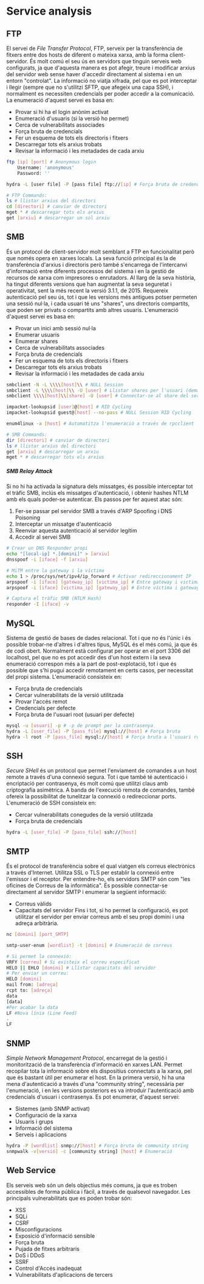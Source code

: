 # Service analysis
## FTP
El servei de _File Transfer Protocol_, FTP, serveix per la transferència de fitxers entre dos hosts de diferent o mateixa xarxa, amb la forma client-servidor. És molt comú el seu ús en servidors que tinguin serveis web configurats, ja que d'aquesta manera es pot afegir, treure i modificar arxius del servidor web sense haver d'accedir directament al sistema i en un entorn "controlat". La informació no viatja xifrada, pel que es pot interceptar i llegir (sempre que no s'utilitzi SFTP, que afegeix una capa SSH), i normalment es necessiten credencials per poder accedir a la comunicació. 
La enumeració d'aquest servei es basa en:
- Provar si hi ha el login anònim activat
- Enumeració d'usuaris (si la versió ho permet)
- Cerca de vulnerabilitats associades
- Força bruta de credencials
- Fer un esquema de tots els directoris i fitxers
- Descarregar tots els arxius trobats
- Revisar la informació i les metadades de cada arxiu
```bash
ftp [ip] [port] # Anonymous login
	Username: 'anonymous'
	Password: ''

hydra -L [user file] -P [pass file] ftp://[ip] # Força bruta de credencials

# FTP Commands:
ls # llistar arxius del directori
cd [directori] # canviar de directori
mget * # descarregar tots els arxius
get [arxiu] # descarregar un sol arxiu
```
## SMB
És un protocol de client-servidor molt semblant a FTP en funcionalitat però que només opera en xarxes locals. La seva funció principal és la de transferència d'arxius i directoris però també s'encarrega de l'intercanvi d'informació entre diferents processos del sistema i en la gestió de recursos de xarxa com impresores o enrutadors. Al llarg de la seva història, ha tingut diferents versions que han augmentat la seva seguretat i operativitat, sent la més recent la versió 3.1.1, de 2015. Requereix autenticació pel seu ús, tot i que les versions més antigues potser permeten una sessió nul·la, i cada usuari té uns "shares", uns directoris compartits, que poden ser privats o compartits amb altres usuaris. 
L'enumeració d'aquest servei es basa en:
- Provar un inici amb sessió nul·la
- Enumerar usuaris
- Enumerar shares
- Cerca de vulnerabilitats associades
- Força bruta de credencials
- Fer un esquema de tots els directoris i fitxers
- Descarregar tots els arxius trobats
- Revisar la informació i les metadades de cada arxiu
```bash
smbclient -N -L \\\\[host]\\ # NULL Session
smbclient -L \\\\[host]\\ -U [user] # Llistar shares per l'usuari (demana contrasenya)
smbclient \\\\[host]\\[share] -U [user] # Connectar-se al share del servidor SMB (demana contrasenya)

impacket-lookupsid [user]@[host] # RID Cycling
impacket-lookupsid guest@[host] --no-pass # NULL Session RID Cycling

enum4linux -a [host] # Automatitza l'enumeració a través de rpcclient

# SMB Commands:
dir [directori] # canviar de directori
ls # llistar arxius del directori
get [arxiu] # descarregar un arxiu
mget * # descarregar tots els arxius
```
##### SMB Relay Attack
Si no hi ha activada la signatura dels missatges, és possible interceptar tot el tràfic SMB, inclús els missatges d'autenticació, i obtenir hashes NTLM amb els quals poder-se autenticar. Els passos per fer aquest atac són:
1. Fer-se passar pel servidor SMB a través d'ARP Spoofing i DNS Poisoning
2. Interceptar un missatge d'autenticació
3. Reenviar aquesta autenticació al servidor legítim
4. Accedir al servei SMB
```bash
# Crear un DNS Responder propi
echo "[local-ip] *.[domini]" > [arxiu]
dnsspoof -i [iface] -f [arxiu]

# MiTM entre la gateway i la víctima
echo 1 > /proc/sys/net/ipv4/ip_forward # Activar redireccionament IP
arpspoof -i [iface] [gateway_ip] [victima_ip] # Entre gateway i victima
arpspoof -i [iface] [victima_ip] [gateway_ip] # Entre víctima i gateway

# Captura el tràfic SMB (NTLM Hash)
responder -I [iface] -v
```
## MySQL
Sistema de gestió de bases de dades relacional. Tot i que no és l'únic i és possible trobar-ne d'altres i d'altres tipus, MySQL és el més comú, ja que és de codi obert. Normalment està configurat per operar en el port 3306 del localhost, pel que no es pot accedir des d'un host extern i la seva enumeració correspon més a la part de post-explotació, tot i que és possible que s'hi pugui accedir remotament en certs casos, per necessitat del propi sistema.
L'enumeració consisteix en:
- Força bruta de credencials
- Cercar vulnerabilitats de la versió utilitzada
- Provar l'accés remot
- Credencials per defecte
- Força bruta de l'usuari root (usuari per defecte)
```bash
mysql -u [usuari] -p # -p de prompt per la contrasenya
hydra -L [user_file] -P [pass_file] mysql://[host] # Força bruta
hydra -l root -P [pass_file] mysql://[host] # Força bruta a l'usuari root
```
## SSH
_Secure SHell_ és un protocol que permet l'enviament de comandes a un host remote a través d'una connexió segura. Tot i que també té autenticació i encriptació per contrasenya, és molt comú que utilitzi claus amb criptografia asimètrica. A banda de l'execució remota de comandes, també ofereix la possibilitat de tunelitzar la connexió o redireccionar ports.
L'enumeració de SSH consisteix en:
- Cercar vulnerabilitats conegudes de la versió utilitzada
- Força bruta de credencials
```bash
hydra -L [user_file] -P [pass_file] ssh://[host]
```

## SMTP
És el protocol de transferència sobre el qual viatgen els correus electrònics a través d'Internet. Utilitza SSL o TLS per establir la connexió entre l'emissor i el receptor. Per entendre-ho, els servidors SMTP són com "les oficines de Correus de la informàtica". És possible connectar-se directament al servidor SMTP i enumerar la següent informació:
- Correus vàlids
- Capacitats del servidor
Fins i tot, si ho permet la configuració, es pot utilitzar el servidor per enviar correus amb el seu propi domini i una adreça arbitrària.
```bash
nc [domini] [port_SMTP]

smtp-user-enum [wordlist] -t [domini] # Enumeració de correus

# Si permet la connexió:
VRFY [correu] # Si existeix el correu especificat
HELO || EHLO [domini] # Llistar capacitats del servidor
# Per enviar un correu:
HELO [domini]
mail from: [adreça]
rcpt to: [adreça]
data
[data]
#Per acabar la data
LF #Nova línia (Line Feed)
.
LF
```
## SNMP
_Simple Network Management Protocol_, encarregat de la gestió i monitorització de la transferència d'informació en xarxes LAN. Permet recopilar tota la informació sobre els dispositius connectats a la xarxa, pel que és bastant útil per enumerar el host. 
En la primera versió, hi ha una mena d'autenticació a través d'una "community string", necessària per l'enumeració, i en les versions posteriors es va introduir l'autenticació amb credencials d'usuari i contrasenya.
Es pot enumerar, d'aquest servei:
- Sistemes (amb SNMP activat)
- Configuració de la xarxa
- Usuaris i grups
- Informació del sistema
- Serveis i aplicacions
```bash
hydra -P [wordlist] snmp://[host] # Força bruta de community string
snmpwalk -v[versió] -c [community string] [host] # Enumeració
```
## Web Service
Els serveis web són un dels objectius més comuns, ja que es troben accessibles de forma pública i fàcil, a través de qualsevol navegador. Les principals vulnerabilitats que es poden trobar són:
- XSS
- SQLi
- CSRF
- Misconfiguracions
- Exposició d'informació sensible
- Força bruta
- Pujada de fitxes arbitraris
- DoS i DDoS
- SSRF
- Control d'Accés inadequat
- Vulnerabilitats d'aplicacions de tercers
